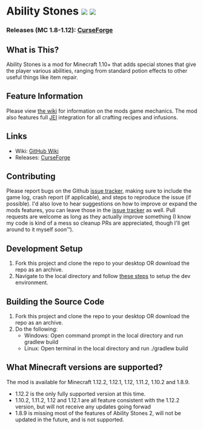 # Ability Stones ![](http://cf.way2muchnoise.eu/full_ability-stones-mod_downloads.svg) ![](https://img.shields.io/badge/Supported%20MC%20Versions-1.12.2-orange.svg?colorA=E04E14&colorB=2D2D2D)
### Releases (MC 1.8-1.12): [CurseForge](https://minecraft.curseforge.com/projects/ability-stones-mod)

## What is This?

Ability Stones is a mod for Minecraft 1.10+ that adds special stones that give the player various abilities, ranging from standard potion effects to other 
useful things like item repair.

## Feature Information

Please view [the wiki](https://github.com/noahc3/AbilityStones/wiki) for information on the mods game mechanics. The mod also features full [JEI](https://minecraft.curseforge.com/projects/just-enough-items-jei) integration for all crafting recipes and infusions.

## Links

* Wiki: [GitHub Wiki](https://github.com/noahc3/AbilityStones/wiki)
* Releases: [CurseForge](https://minecraft.curseforge.com/projects/ability-stones-mod)

## Contributing
Please report bugs on the Github [issue tracker](https://github.com/noahc3/AbilityStones/issues), making sure to include the game log, crash report (if applicable), and steps to reproduce the issue (if possible). I'd also love to hear suggestions on how to improve or expand the mods features, you can leave those in the [issue tracker](https://github.com/noahc3/AbilityStones/issues) as well. Pull requests are welcome as long as they actually improve something (I know my code is kind of a mess so cleanup PRs are appreciated, though I'll get around to it myself *soon*™).

## Development Setup

1. Fork this project and clone the repo to your desktop OR download the repo as an archive.
2. Navigate to the local directory and follow [these steps](http://mcforge.readthedocs.io/en/latest/gettingstarted/#from-zero-to-modding) to setup the dev
environment.

## Building the Source Code

1. Fork this project and clone the repo to your desktop OR download the repo as an archive.
2. Do the following:
	* Windows: Open command prompt in the local directory and run gradlew build
	* Linux: Open terminal in the local directory and run ./gradlew build

## What Minecraft versions are supported?

The mod is available for Minecraft 1.12.2, 1.12.1, 1.12, 1.11.2, 1.10.2 and 1.8.9.
* 1.12.2 is the only fully supported version at this time.
* 1.10.2, 1.11.2, 1.12 and 1.12.1 are all feature consistent with the 1.12.2 version, but will not receive any updates going forwad
* 1.8.9 is missing most of the features of Ability Stones 2, will not be updated in the future, and is not supported.
